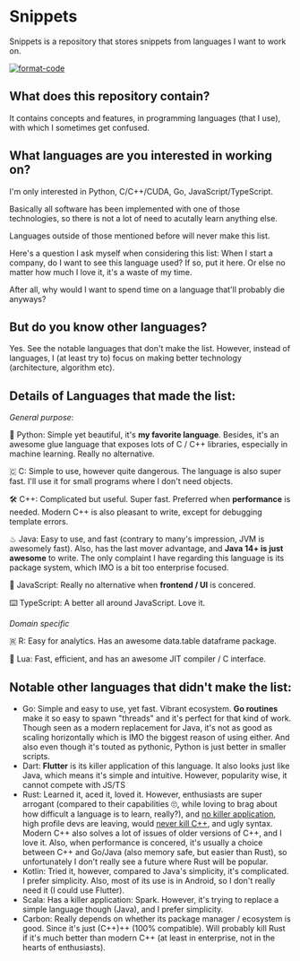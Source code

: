 # Snippets

Snippets is a repository that stores snippets from languages I want to work on.

[![format-code](https://github.com/rentruewang/quirks/actions/workflows/format.yaml/badge.svg)](https://github.com/rentruewang/quirks/actions/workflows/format.yaml)

## What does this repository contain?

It contains concepts and features, in programming languages (that I use), with which I sometimes get confused.

## What languages are you interested in working on?

I'm only interested in Python, C/C++/CUDA, Go, JavaScript/TypeScript.

Basically all software has been implemented with one of those technologies, so there is not a lot of need to acutally learn anything else.

Languages outside of those mentioned before will never make this list.

Here's a question I ask myself when considering this list: When I start a company, do I want to see this language used? If so, put it here. Or else no matter how much I love it, it's a waste of my time.

After all, why would I want to spend time on a language that'll probably die anyways?

## But do you know other languages?

Yes. See the notable languages that don't make the list. However, instead of languages, I (at least try to) focus on making better technology (architecture, algorithm etc).

## Details of Languages that made the list:

_General purpose_:

🐍 Python: Simple yet beautiful, it's **my favorite language**. Besides, it's an awesome glue language that exposes lots of C / C++ libraries, especially in machine learning. Really no alternative.

🇨 C: Simple to use, however quite dangerous. The language is also super fast. I'll use it for small programs where I don't need objects.

🛠️ C++: Complicated but useful. Super fast. Preferred when **performance** is needed. Modern C++ is also pleasant to write, except for debugging template errors.

♨ Java: Easy to use, and fast (contrary to many's impression, JVM is awesomely fast). Also, has the last mover advantage, and **Java 14+ is just awesome** to write. The only complaint I have regarding this language is its package system, which IMO is a bit too enterprise focused.

📜 JavaScript: Really no alternative when **frontend / UI** is concered.

⌨️ TypeScript: A better all around JavaScript. Love it.

_Domain specific_

🇷 R: Easy for analytics. Has an awesome data.table dataframe package. 

🌙 Lua: Fast, efficient, and has an awesome JIT compiler / C interface.

## Notable other languages that didn't make the list:

- Go: Simple and easy to use, yet fast. Vibrant ecosystem. **Go routines** make it so easy to spawn "threads" and it's perfect for that kind of work. Though seen as a modern replacement for Java, it's not as good as scaling horizontally which is IMO the biggest reason of using either. And also even though it's touted as pythonic, Python is just better in smaller scripts.
- Dart: **Flutter** is its killer application of this language. It also looks just like Java, which means it's simple and intuitive. However, popularity wise, it cannot compete with JS/TS
- Rust: Learned it, aced it, loved it. However, enthusiasts are super arrogant (compared to their capabilities 🙄, while loving to brag about how difficult a language is to learn, really?), and [no killer application](https://www.reddit.com/r/programmingcirclejerk/comments/hdqdjd/rust_is_the_wrong_solution_for_almost_everything/), high profile devs are leaving, would [never kill C++](https://www.quora.com/Will-Rust-replace-C++), and ugly syntax. Modern C++ also solves a lot of issues of older versions of C++, and I love it. Also, when performance is concered, it's usually a choice between C++ and Go/Java (also memory safe, but easier than Rust), so unfortunately I don't really see a future where Rust will be popular.
- Kotlin: Tried it, however, compared to Java's simplicity, it's complicated. I prefer simplicity. Also, most of its use is in Android, so I don't really need it (I could use Flutter).
- Scala: Has a killer application: Spark. However, it's trying to replace a simple language though (Java), and I prefer simplicity.
- Carbon: Really depends on whether its package manager / ecosystem is good. Since it's just (C++)++ (100% compatible). Will probably kill Rust if it's much better than modern C++ (at least in enterprise, not in the hearts of enthusiasts).
